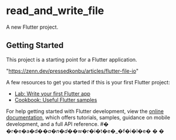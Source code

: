 # read_and_write_file

A new Flutter project.

## Getting Started

This project is a starting point for a Flutter application.

"https://zenn.dev/pressedkonbu/articles/flutter-file-io"

A few resources to get you started if this is your first Flutter project:

- [Lab: Write your first Flutter app](https://docs.flutter.dev/get-started/codelab)
- [Cookbook: Useful Flutter samples](https://docs.flutter.dev/cookbook)

For help getting started with Flutter development, view the
[online documentation](https://docs.flutter.dev/), which offers tutorials,
samples, guidance on mobile development, and a full API reference.
#� �r�e�a�d�_�a�n�d�_�w�r�i�t�e�_�f�i�l�e�
�
�
